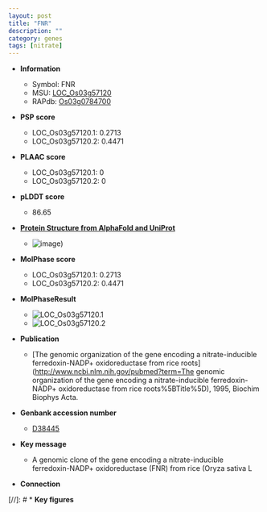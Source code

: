 ```yaml
---
layout: post
title: "FNR"
description: ""
category: genes
tags: [nitrate]
---
```


* **Information**  
    + Symbol: FNR  
    + MSU: [LOC_Os03g57120](http://rice.plantbiology.msu.edu/cgi-bin/ORF_infopage.cgi?orf=LOC_Os03g57120)  
    + RAPdb: [Os03g0784700](http://rapdb.dna.affrc.go.jp/viewer/gbrowse_details/irgsp1?name=Os03g0784700)  

* **PSP score**  
    + LOC_Os03g57120.1: 0.2713 
    + LOC_Os03g57120.2: 0.4471 

* **PLAAC score**  
    + LOC_Os03g57120.1: 0 
    + LOC_Os03g57120.2: 0 

* **pLDDT score**
    + 86.65

* **[Protein Structure from AlphaFold and UniProt](https://www.uniprot.org/uniprotkb/P41345/entry#structure)**
    + ![image](https://ricepsp.github.io/images/P/AF-P41345-F1.png))

* **MolPhase score**
    + LOC_Os03g57120.1: 0.2713
    + LOC_Os03g57120.2: 0.4471

* **MolPhaseResult**
    + ![LOC_Os03g57120.1](https://ricepsp.github.io/pictures/LOC_Os03g/LOC_Os03g57120.1.png)
    + ![LOC_Os03g57120.2](https://ricepsp.github.io/pictures/LOC_Os03g/LOC_Os03g57120.2.png)

* **Publication**  
    + [The genomic organization of the gene encoding a nitrate-inducible ferredoxin-NADP+ oxidoreductase from rice roots](http://www.ncbi.nlm.nih.gov/pubmed?term=The genomic organization of the gene encoding a nitrate-inducible ferredoxin-NADP+ oxidoreductase from rice roots%5BTitle%5D), 1995, Biochim Biophys Acta.

* **Genbank accession number**  
    + [D38445](http://www.ncbi.nlm.nih.gov/nuccore/D38445)

* **Key message**  
    + A genomic clone of the gene encoding a nitrate-inducible ferredoxin-NADP+ oxidoreductase (FNR) from rice (Oryza sativa L

* **Connection**  

[//]: # * **Key figures**  


